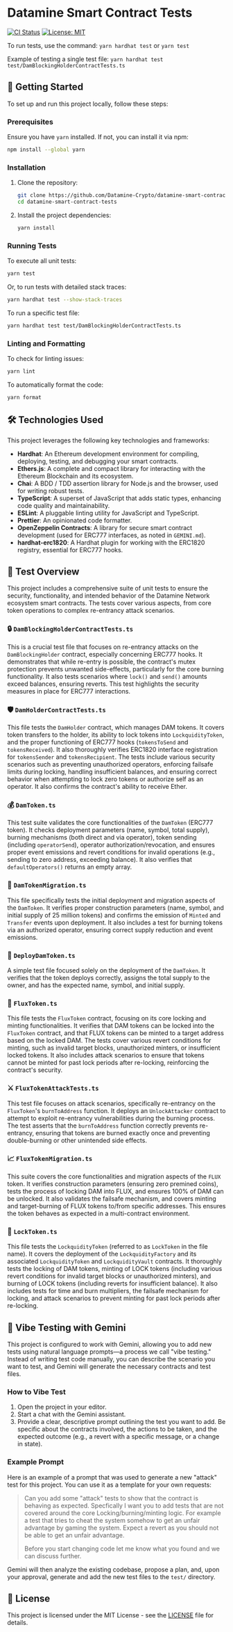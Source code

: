 # Datamine Smart Contract Tests

[![CI Status](https://github.com/Datamine-Crypto/datamine-smart-contract-tests/actions/workflows/ci.yml/badge.svg)](https://github.com/Datamine-Crypto/datamine-smart-contract-tests/actions/workflows/ci.yml)
[![License: MIT](https://img.shields.io/badge/License-MIT-yellow.svg)](https://opensource.org/licenses/MIT)

To run tests, use the command: `yarn hardhat test` or `yarn test`

Example of testing a single test file: `yarn hardhat test test/DamBlockingHolderContractTests.ts`

## 🚀 Getting Started

To set up and run this project locally, follow these steps:

### Prerequisites

Ensure you have `yarn` installed. If not, you can install it via npm:

```bash
npm install --global yarn
```

### Installation

1. Clone the repository:
   ```bash
   git clone https://github.com/Datamine-Crypto/datamine-smart-contract-tests.git
   cd datamine-smart-contract-tests
   ```
2. Install the project dependencies:
   ```bash
   yarn install
   ```

### Running Tests

To execute all unit tests:

```bash
yarn test
```

Or, to run tests with detailed stack traces:

```bash
yarn hardhat test --show-stack-traces
```

To run a specific test file:

```bash
yarn hardhat test test/DamBlockingHolderContractTests.ts
```

### Linting and Formatting

To check for linting issues:

```bash
yarn lint
```

To automatically format the code:

```bash
yarn format
```

## 🛠️ Technologies Used

This project leverages the following key technologies and frameworks:

- **Hardhat**: An Ethereum development environment for compiling, deploying, testing, and debugging your smart contracts.
- **Ethers.js**: A complete and compact library for interacting with the Ethereum Blockchain and its ecosystem.
- **Chai**: A BDD / TDD assertion library for Node.js and the browser, used for writing robust tests.
- **TypeScript**: A superset of JavaScript that adds static types, enhancing code quality and maintainability.
- **ESLint**: A pluggable linting utility for JavaScript and TypeScript.
- **Prettier**: An opinionated code formatter.
- **OpenZeppelin Contracts**: A library for secure smart contract development (used for ERC777 interfaces, as noted in `GEMINI.md`).
- **hardhat-erc1820**: A Hardhat plugin for working with the ERC1820 registry, essential for ERC777 hooks.

## 🧪 Test Overview

This project includes a comprehensive suite of unit tests to ensure the security, functionality, and intended behavior of the Datamine Network ecosystem smart contracts. The tests cover various aspects, from core token operations to complex re-entrancy attack scenarios.

### 🔒 `DamBlockingHolderContractTests.ts`

This is a crucial test file that focuses on re-entrancy attacks on the `DamBlockingHolder` contract, especially concerning ERC777 hooks. It demonstrates that while re-entry is possible, the contract's mutex protection prevents unwanted side-effects, particularly for the core burning functionality. It also tests scenarios where `lock()` and `send()` amounts exceed balances, ensuring reverts. This test highlights the security measures in place for ERC777 interactions.

### 🛡️ `DamHolderContractTests.ts`

This file tests the `DamHolder` contract, which manages DAM tokens. It covers token transfers to the holder, its ability to lock tokens into `LockquidityToken`, and the proper functioning of ERC777 hooks (`tokensToSend` and `tokensReceived`). It also thoroughly verifies ERC1820 interface registration for `tokensSender` and `tokensRecipient`. The tests include various security scenarios such as preventing unauthorized operators, enforcing failsafe limits during locking, handling insufficient balances, and ensuring correct behavior when attempting to lock zero tokens or authorize self as an operator. It also confirms the contract's ability to receive Ether.

### 💰 `DamToken.ts`

This test suite validates the core functionalities of the `DamToken` (ERC777 token). It checks deployment parameters (name, symbol, total supply), burning mechanisms (both direct and via operator), token sending (including `operatorSend`), operator authorization/revocation, and ensures proper event emissions and revert conditions for invalid operations (e.g., sending to zero address, exceeding balance). It also verifies that `defaultOperators()` returns an empty array.

### 🔄 `DamTokenMigration.ts`

This file specifically tests the initial deployment and migration aspects of the `DamToken`. It verifies proper construction parameters (name, symbol, and initial supply of 25 million tokens) and confirms the emission of `Minted` and `Transfer` events upon deployment. It also includes a test for burning tokens via an authorized operator, ensuring correct supply reduction and event emissions.

### 🚀 `DeployDamToken.ts`

A simple test file focused solely on the deployment of the `DamToken`. It verifies that the token deploys correctly, assigns the total supply to the owner, and has the expected name, symbol, and initial supply.

### 🌊 `FluxToken.ts`

This file tests the `FluxToken` contract, focusing on its core locking and minting functionalities. It verifies that DAM tokens can be locked into the `FluxToken` contract, and that FLUX tokens can be minted to a target address based on the locked DAM. The tests cover various revert conditions for minting, such as invalid target blocks, unauthorized minters, or insufficient locked tokens. It also includes attack scenarios to ensure that tokens cannot be minted for past lock periods after re-locking, reinforcing the contract's security.

### ⚔️ `FluxTokenAttackTests.ts`

This test file focuses on attack scenarios, specifically re-entrancy on the `FluxToken`'s `burnToAddress` function. It deploys an `UnlockAttacker` contract to attempt to exploit re-entrancy vulnerabilities during the burning process. The test asserts that the `burnToAddress` function correctly prevents re-entrancy, ensuring that tokens are burned exactly once and preventing double-burning or other unintended side effects.

### 📈 `FluxTokenMigration.ts`

This suite covers the core functionalities and migration aspects of the `FLUX` token. It verifies construction parameters (ensuring zero premined coins), tests the process of locking DAM into FLUX, and ensures 100% of DAM can be unlocked. It also validates the failsafe mechanism, and covers minting and target-burning of FLUX tokens to/from specific addresses. This ensures the token behaves as expected in a multi-contract environment.

### 🔐 `LockToken.ts`

This file tests the `LockquidityToken` (referred to as `LockToken` in the file name). It covers the deployment of the `LockquidityFactory` and its associated `LockquidityToken` and `LockquidityVault` contracts. It thoroughly tests the locking of DAM tokens, minting of LOCK tokens (including various revert conditions for invalid target blocks or unauthorized minters), and burning of LOCK tokens (including reverts for insufficient balance). It also includes tests for time and burn multipliers, the failsafe mechanism for locking, and attack scenarios to prevent minting for past lock periods after re-locking.

## 🤖 Vibe Testing with Gemini

This project is configured to work with Gemini, allowing you to add new tests using natural language prompts—a process we call "vibe testing." Instead of writing test code manually, you can describe the scenario you want to test, and Gemini will generate the necessary contracts and test files.

### How to Vibe Test

1.  Open the project in your editor.
2.  Start a chat with the Gemini assistant.
3.  Provide a clear, descriptive prompt outlining the test you want to add. Be specific about the contracts involved, the actions to be taken, and the expected outcome (e.g., a revert with a specific message, or a change in state).

### Example Prompt

Here is an example of a prompt that was used to generate a new "attack" test for this project. You can use it as a template for your own requests:

> Can you add some "attack" tests to show that the contract is behaving as expected. Specfically I want you to add tests that are not covered around the core Locking/burning/minting logic. For example a test that tries to cheat the system somehow to get an unfair advantage by gaming the system. Expect a revert as you should not be able to get an unfair advantage.
>
> Before you start changing code let me know what you found and we can discuss further.

Gemini will then analyze the existing codebase, propose a plan, and, upon your approval, generate and add the new test files to the `test/` directory.

## 📄 License

This project is licensed under the MIT License - see the [LICENSE](LICENSE) file for details.
